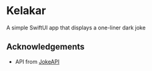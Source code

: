 # Kelakar

A simple SwiftUI app that displays a one-liner dark joke

## Acknowledgements

- API from [JokeAPI](https://sv443.net/jokeapi/v2)